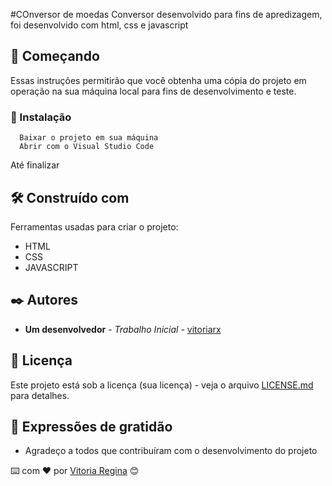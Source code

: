 #COnversor de moedas 
Conversor desenvolvido para fins de apredizagem, foi desenvolvido com html, css e javascript

## 🚀 Começando

Essas instruções permitirão que você obtenha uma cópia do projeto em operação na sua máquina local para fins de desenvolvimento e teste.





### 🔧 Instalação
 

```
  Baixar o projeto em sua máquina 
  Abrir com o Visual Studio Code
```
Até finalizar



## 🛠️ Construído com

Ferramentas usadas para criar o projeto:

* HTML
* CSS
* JAVASCRIPT


## ✒️ Autores

* **Um desenvolvedor** - *Trabalho Inicial* - [vitoriarx](https://github.com/vitoriarx)



## 📄 Licença

Este projeto está sob a licença (sua licença) - veja o arquivo [LICENSE.md](https://github.com/usuario/projeto/licenca) para detalhes.

## 🎁 Expressões de gratidão

* Agradeço a todos que contribuíram com o desenvolvimento do projeto



⌨️ com ❤️ por [Vitoria Regina](https://gist.github.com/vitoriarx) 😊
